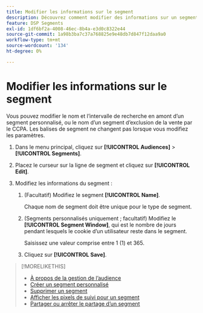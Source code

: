 ```yaml
---
title: Modifier les informations sur le segment
description: Découvrez comment modifier des informations sur un segment d’opposition à la vente personnalisé ou CCPA.
feature: DSP Segments
exl-id: 1df6bf2a-4008-46ec-8b4a-e3d0c8322e44
source-git-commit: 1a98b3ba7c37a768825e9e48db7d847f12daa9a0
workflow-type: tm+mt
source-wordcount: '134'
ht-degree: 0%

---
```


# Modifier les informations sur le segment

Vous pouvez modifier le nom et l’intervalle de recherche en amont d’un segment personnalisé, ou le nom d’un segment d’exclusion de la vente par le CCPA. Les balises de segment ne changent pas lorsque vous modifiez les paramètres.

1. Dans le menu principal, cliquez sur **[!UICONTROL Audiences]** > **[!UICONTROL Segments]**.

1. Placez le curseur sur la ligne de segment et cliquez sur **[!UICONTROL Edit]**.

1. Modifiez les informations du segment :

   1. (Facultatif) Modifiez le segment **[!UICONTROL Name]**.

      Chaque nom de segment doit être unique pour le type de segment.

   1. (Segments personnalisés uniquement ; facultatif) Modifiez le **[!UICONTROL Segment Window]**, qui est le nombre de jours pendant lesquels le cookie d’un utilisateur reste dans le segment.

      Saisissez une valeur comprise entre 1 (1) et 365.

   1. Cliquez sur **[!UICONTROL Save]**.

>[!MORELIKETHIS]
>
>* [À propos de la gestion de l’audience](audience-about.md)
>* [Créer un segment personnalisé](custom-segment-create.md)
>* [Supprimer un segment](segment-delete.md)
>* [Afficher les pixels de suivi pour un segment](segment-view-pixels.md)
>* [Partager ou arrêter le partage d’un segment](segment-share.md)
